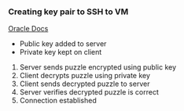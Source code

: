 ### Creating key pair to SSH to VM

[Oracle Docs](https://docs.oracle.com/en-us/iaas/Content/Compute/Tasks/managingkeypairs.htm)

- Public key added to server
- Private key kept on client

1. Server sends puzzle encrypted using public key
2. Client decrypts puzzle using private key
3. Client sends decrypted puzzle to server
4. Server verifies decrypted puzzle is correct
5. Connection established